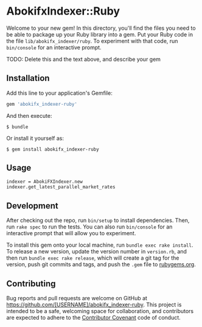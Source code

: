# AbokifxIndexer::Ruby

Welcome to your new gem! In this directory, you'll find the files you need to be able to package up your Ruby library into a gem. Put your Ruby code in the file `lib/abokifx_indexer/ruby`. To experiment with that code, run `bin/console` for an interactive prompt.

TODO: Delete this and the text above, and describe your gem

## Installation

Add this line to your application's Gemfile:

```ruby
gem 'abokifx_indexer-ruby'
```

And then execute:

    $ bundle

Or install it yourself as:

    $ gem install abokifx_indexer-ruby

## Usage

```
indexer = AbokiFXIndexer.new
indexer.get_latest_parallel_market_rates
```


## Development

After checking out the repo, run `bin/setup` to install dependencies. Then, run `rake spec` to run the tests. You can also run `bin/console` for an interactive prompt that will allow you to experiment.

To install this gem onto your local machine, run `bundle exec rake install`. To release a new version, update the version number in `version.rb`, and then run `bundle exec rake release`, which will create a git tag for the version, push git commits and tags, and push the `.gem` file to [rubygems.org](https://rubygems.org).

## Contributing

Bug reports and pull requests are welcome on GitHub at https://github.com/[USERNAME]/abokifx_indexer-ruby. This project is intended to be a safe, welcoming space for collaboration, and contributors are expected to adhere to the [Contributor Covenant](http://contributor-covenant.org) code of conduct.

